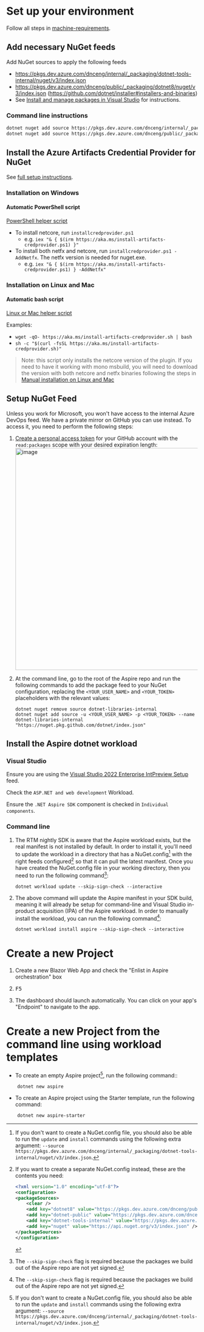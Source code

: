 # Set up your environment

Follow all steps in [machine-requirements](machine-requirements.md).

## Add necessary NuGet feeds

Add NuGet sources to apply the following feeds
- https://pkgs.dev.azure.com/dnceng/internal/_packaging/dotnet-tools-internal/nuget/v3/index.json
- https://pkgs.dev.azure.com/dnceng/public/_packaging/dotnet8/nuget/v3/index.json (https://github.com/dotnet/installer#installers-and-binaries)
- See [Install and manage packages in Visual Studio](https://learn.microsoft.com/nuget/consume-packages/install-use-packages-visual-studio#package-sources) for instructions.

### Command line instructions
```sh
dotnet nuget add source https://pkgs.dev.azure.com/dnceng/internal/_packaging/dotnet-tools-internal/nuget/v3/index.json
dotnet nuget add source https://pkgs.dev.azure.com/dnceng/public/_packaging/dotnet8/nuget/v3/index.json
```

## Install the Azure Artifacts Credential Provider for NuGet

See [full setup instructions](https://github.com/microsoft/artifacts-credprovider#setup).

### Installation on Windows

#### Automatic PowerShell script

[PowerShell helper script](https://github.com/microsoft/artifacts-credprovider/blob/master/helpers/installcredprovider.ps1)

- To install netcore, run `installcredprovider.ps1`
  - e.g. `iex "& { $(irm https://aka.ms/install-artifacts-credprovider.ps1) }"`
- To install both netfx and netcore, run `installcredprovider.ps1 -AddNetfx`. The netfx version is needed for nuget.exe.
  - e.g. `iex "& { $(irm https://aka.ms/install-artifacts-credprovider.ps1) } -AddNetfx"`

### Installation on Linux and Mac

#### Automatic bash script

[Linux or Mac helper script](https://github.com/microsoft/artifacts-credprovider/blob/master/helpers/installcredprovider.sh)

Examples:
- `wget -qO- https://aka.ms/install-artifacts-credprovider.sh | bash`
- `sh -c "$(curl -fsSL https://aka.ms/install-artifacts-credprovider.sh)"`

> Note: this script only installs the netcore version of the plugin. If you need to have it working with mono msbuild, you will need to download the version with both netcore and netfx binaries following the steps in [Manual installation on Linux and Mac](#installation-on-linux-and-mac)

## Setup NuGet Feed

Unless you work for Microsoft, you won't have access to the internal Azure
DevOps feed. We have a private mirror on GitHub you can use instead. To access
it, you need to perform the following steps:

1. [Create a personal access token](https://github.com/settings/tokens/new) for
   your GitHub account with the `read:packages` scope with your desired
   expiration length:
    [<img width="583" alt="image" src="https://user-images.githubusercontent.com/249088/160220117-7e79822e-a18a-445c-89ff-b3d9ca84892f.png">](https://github.com/settings/tokens/new)

1. At the command line, go to the root of the Aspire repo and run the following
   commands to add the package feed to your NuGet configuration, replacing the
   `<YOUR_USER_NAME>` and `<YOUR_TOKEN>` placeholders with the relevant values:
   ```text
   dotnet nuget remove source dotnet-libraries-internal
   dotnet nuget add source -u <YOUR_USER_NAME> -p <YOUR_TOKEN> --name dotnet-libraries-internal "https://nuget.pkg.github.com/dotnet/index.json"
   ```

## Install the Aspire dotnet workload

### Visual Studio

Ensure you are using the [Visual Studio 2022 Enterprise IntPreview Setup](https://aka.ms/vs/17/intpreview/vs_enterprise.exe) feed.

Check the `ASP.NET and web development` Workload.

Ensure the `.NET Aspire SDK` component is checked in `Individual components`.

### Command line

1. The RTM nightly SDK is aware that the Aspire workload exists, but the real manifest is not installed by default. In order to install it, you'll need to update the workload in a directory that has a NuGet.config[^3] with the right feeds configured[^2] so that it can pull the latest manifest. Once you have created the NuGet.config file in your working directory, then you need to run the following command[^1]:

    ```shell
    dotnet workload update --skip-sign-check --interactive
    ```

2. The above command will update the Aspire manifest in your SDK build, meaning it will already be setup for command-line and Visual Studio in-product acquisition (IPA) of the Aspire workload. In order to manually install the workload, you can run the following command[^1]:

    ```shell
    dotnet workload install aspire --skip-sign-check --interactive
    ```

[^1]: The `--skip-sign-check` flag is required because the packages we build out of the Aspire repo are not yet signed.
[^2]: If you want to create a separate NuGet.config instead, these are the contents you need:
      ```xml
      <?xml version="1.0" encoding="utf-8"?>
      <configuration>
      <packageSources>
          <clear />
          <add key="dotnet8" value="https://pkgs.dev.azure.com/dnceng/public/_packaging/dotnet8/nuget/v3/index.json" />
          <add key="dotnet-public" value="https://pkgs.dev.azure.com/dnceng/public/_packaging/dotnet-public/nuget/v3/index.json" />
          <add key="dotnet-tools-internal" value="https://pkgs.dev.azure.com/dnceng/internal/_packaging/dotnet-tools-internal/nuget/v3/index.json" />
          <add key="nuget" value="https://api.nuget.org/v3/index.json" />
      </packageSources>
      </configuration>
      ```
[^3]: If you don't want to create a NuGet.config file, you should also be able to run the `update` and `install` commands using the following extra argument: `--source https://pkgs.dev.azure.com/dnceng/internal/_packaging/dotnet-tools-internal/nuget/v3/index.json`.

# Create a new Project

1. Create a new Blazor Web App and check the "Enlist in Aspire orchestration" box

2. <kbd>F5</kbd>

3. The dashboard should launch automatically. You can click on your app's "Endpoint" to navigate to the app.

# Create a new Project from the command line using workload templates

- To create an empty Aspire project[^3], run the following command::

```shell
    dotnet new aspire
```

- To create an Aspire project using the Starter template, run the following command:

```shell
    dotnet new aspire-starter
```

[^3]: In order for these commands to work, you must have already installed the Aspire workload by following the steps in #Install-the-Aspire-dotnet-workload section.
